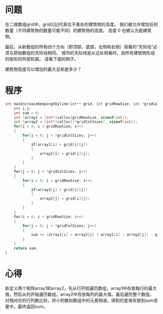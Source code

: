 # 问题
在二维数组grid中，grid[i][j]代表位于某处的建筑物的高度。 我们被允许增加任何数量（不同建筑物的数量可能不同）的建筑物的高度。 高度 0 也被认为是建筑物。

最后，从新数组的所有四个方向（即顶部，底部，左侧和右侧）观看的“天际线”必须与原始数组的天际线相同。 城市的天际线是从远处观看时，由所有建筑物形成的矩形的外部轮廓。 请看下面的例子。

建筑物高度可以增加的最大总和是多少？

# 程序
```C
int maxIncreaseKeepingSkyline(int** grid, int gridRowSize, int *gridColSizes) {
    int i,j;
    int sum = 0;
    int *array1 = (int*)calloc(gridRowSize, sizeof(int));
    int *array2 = (int*)calloc((*gridColSizes), sizeof(int));
    for(i = 0; i < gridRowSize; i++)
    {
        for(j = 0; j < *gridColSizes; j++)
        {
            if(array1[i] < grid[i][j])
            {
                array1[i] = grid[i][j];
            }
        }
    }
    for(j = 0; j < *gridColSizes; j++)
    {
        for(i = 0; i < gridRowSize; i++)
        {
            if(array2[j] < grid[i][j])
            {
                array2[j] = grid[i][j];
            }
        }
    }
    for(i = 0; i < gridRowSize; i++)
    {
        for(j = 0; j < *gridColSizes; j++)
        {
            sum += (array1[i] < array2[j] ? array1[i] : array2[j]) - grid[i][j];
        }
    }
    return sum;
}
```

# 心得
新定义两个矩阵array1和array2，先从行开始遍历数组，array1中存放每行的最大值，然后从列开始遍历数组，array2中存放每列的最大值。最后遍历整个数组，对相对应的行列数比较，将小的数和数组中的元素相减，得到的差值存放到sum变量中，最终返回sum。